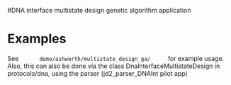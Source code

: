 #DNA interface multistate design genetic algorithm application

Examples
========

See `       demo/ashworth/multistate_design_ga/      ` for example usage. Also, this can also be done via the class DnaInterfaceMultistateDesign in protocols/dna, using the parser (jd2\_parser\_DNAInt pilot app)
